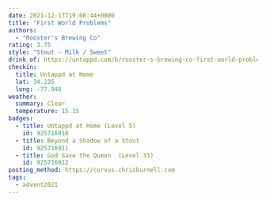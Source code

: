 ```yaml
---
date: 2021-12-17T19:00:44+0000
title: "First World Problems"
authors:
  - "Rooster's Brewing Co"
rating: 3.75
style: "Stout - Milk / Sweet"
drink_of: https://untappd.com/b/rooster-s-brewing-co-first-world-problems/3030562
checkin:
  title: Untappd at Home
  lat: 34.235
  long: -77.948
weather:
  summary: Clear
  temperature: 15.15
badges:
  - title: Untappd at Home (Level 5)
    id: 925716910
  - title: Beyond a Shadow of a Stout
    id: 925716911
  - title: God Save the Queen  (Level 33)
    id: 925716912
posting_method: https://corvus.chrisburnell.com
tags:
  - advent2021
---
```

